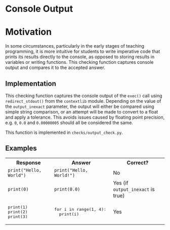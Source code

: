 # Console Output

# Motivation

In some circumstances, particularly in the early stages of teaching programming, it is more intuitive for students to write imperative
code that prints its results directly to the console, as opposed to storing results in variables or writing functions. This checking
function captures console output and compares it to the accepted answer. 

## Implementation

This checking function captures the console output of the `exec()` call using `redirect_stdout()` from the `contextlib` module.
Depending on the value of the `output_inexact` parameter, the output will either be compared using simple string comparison, or
an attempt will be made to convert to a float and apply a tolerance. This avoids issues caused by floating point precision,
e.g. `0`, `0.0` and `0.00000005` should all be considered the same. 

This function is implemented in `checks/output_check.py`.

## Examples

<table>
  <tr>
    <th>Response</th>
    <th>Answer</th>
    <th>Correct?</th>
  </tr>
  <tr>
    <td><code>print("Hello, World")</code></td>
    <td><code>print("Hello, World!")</code></td>
    <td>No</td>
  </tr>
  <tr>
    <td><code>print(0)</code></td>
    <td><code>print(0.0)</code></td>
    <td>Yes (if <code>output_inexact</code> is true)</td>
  </tr>
  <tr>
    <td><pre>print(1)<br>print(2)<br>print(3)<br></pre></td>
    <td><pre>for i in range(1, 4):<br>  print(i)</pre></td>
    <td>Yes</td>
  </tr>
</table>
